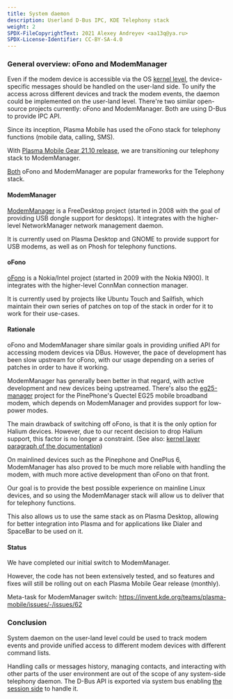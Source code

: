 ```yaml
---
title: System daemon
description: Userland D-Bus IPC, KDE Telephony stack
weight: 2
SPDX-FileCopyrightText: 2021 Alexey Andreyev <aa13q@ya.ru>
SPDX-License-Identifier: CC-BY-SA-4.0
---
```


### General overview: oFono and ModemManager

Even if the modem device is accessible via the OS [kernel level](../kernel-layer), the device-specific messages should be handled on the user-land side. To unify the access across different devices and track the modem events, the daemon could be implemented on the user-land level. There're two similar open-source projects currently: oFono and ModemManager. Both are using D-Bus to provide IPC API.

Since its inception, Plasma Mobile has used the oFono stack for telephony functions (mobile data, calling, SMS).

With [Plasma Mobile Gear 21.10 release](https://www.plasma-mobile.org/blog/), we are transitioning our telephony stack to ModemManager.

[Both](https://lists.ofono.org/hyperkitty/list/ofono@ofono.org/thread/OMC2GMOHMWXYNQOOSBKQH5VVIE4HVBXD/?sort=date) oFono and ModemManager are popular frameworks for the Telephony stack.

#### ModemManager

[ModemManager](modem-manager) is a FreeDesktop project (started in 2008 with the goal of providing USB dongle support for desktops).
It integrates with the higher-level NetworkManager network management daemon.

It is currently used on Plasma Desktop and GNOME to provide support for USB modems, as well as on Phosh for telephony functions.

#### oFono

[oFono](ofono) is a Nokia/Intel project (started in 2009 with the Nokia N900).
It integrates with the higher-level ConnMan connection manager.

It is currently used by projects like Ubuntu Touch and Sailfish, which maintain their own series of patches on top of the stack in order for it to work for their use-cases.

#### Rationale

oFono and ModemManager share similar goals in providing unified API for accessing modem devices via DBus.
However, the pace of development has been slow upstream for oFono, with our usage depending on a series of patches in order to have it working.

ModemManager has generally been better in that regard, with active development and new devices being upstreamed. There's also the [eg25-manager](https://gitlab.com/mobian1/devices/eg25-manager) project for the PinePhone's Quectel EG25 mobile broadband modem, which depends on ModemManager and provides support for low-power modes. 

The main drawback of switching off oFono, is that it is the only option for Halium devices.
However, due to our recent decision to drop Halium support, this factor is no longer a constraint. (See also: [kernel layer paragraph of the documentation](../kernel-layer))

On mainlined devices such as the Pinephone and OnePlus 6, ModemManager has also proved to be much more reliable with handling the modem, with much more active development than oFono on that front.

Our goal is to provide the best possible experience on mainline Linux devices, and so using the ModemManager stack will allow us to deliver that for telephony functions.

This also allows us to use the same stack as on Plasma Desktop, allowing for better integration into Plasma and for applications like Dialer and SpaceBar to be used on it.

#### Status

We have completed our initial switch to ModemManager. 

However, the code has not been extensively tested, and so features and fixes will still be rolling out on each Plasma Mobile Gear release (monthly).

Meta-task for ModemManager switch: https://invent.kde.org/teams/plasma-mobile/issues/-/issues/62

### Conclusion

System daemon on the user-land level could be used to track modem events and provide unified access to different modem devices with different command lists.

Handling calls or messages history, managing contacts, and interacting with other parts of the user environment are out of the scope of any system-side telephony daemon. The D-Bus API is exported via system bus enabling [the session side](../session-daemon-userland-dbus-ipc-level) to handle it.